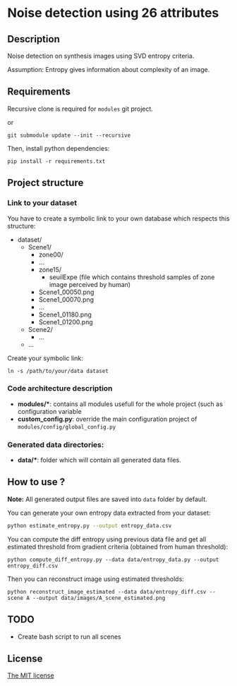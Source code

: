 # Noise detection using 26 attributes

## Description

Noise detection on synthesis images using SVD entropy criteria.

Assumption: Entropy gives information about complexity of an image.

## Requirements

Recursive clone is required for `modules` git project.

or
```
git submodule update --init --recursive
```

Then, install python dependencies:
```
pip install -r requirements.txt
```

## Project structure

### Link to your dataset

You have to create a symbolic link to your own database which respects this structure:

- dataset/
  - Scene1/
    - zone00/
    - ...
    - zone15/
      - seuilExpe (file which contains threshold samples of zone image perceived by human)
    - Scene1_00050.png
    - Scene1_00070.png
    - ...
    - Scene1_01180.png
    - Scene1_01200.png
  - Scene2/
    - ...
  - ...

Create your symbolic link:

```
ln -s /path/to/your/data dataset
```

### Code architecture description

- **modules/\***: contains all modules usefull for the whole project (such as configuration variable
- **custom_config.py**: override the main configuration project of `modules/config/global_config.py`

### Generated data directories:

- **data/\***: folder which will contain all generated data files.


## How to use ?


**Note:** All generated output files are saved into `data` folder by default.


You can generate your own entropy data extracted from your dataset:
```bash
python estimate_entropy.py --output entropy_data.csv
```

You can compute the diff entropy using previous data file and get all estimated threshold from gradient criteria (obtained from human threshold):
```
python compute_diff_entropy.py --data data/entropy_data.py --output entropy_diff.csv
```

Then you can reconstruct image using estimated thresholds:
```
python reconstruct_image_estimated --data data/entropy_diff.csv --scene A --output data/images/A_scene_estimated.png
```

## TODO

- Create bash script to run all scenes

## License

[The MIT license](LICENSE)
